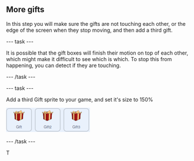 ## More gifts

In this step you will make sure the gifts are not touching each other, or the edge of the screen when they stop moving, and then add a third gift.

--- task ---

It is possible that the gift boxes will finish their motion on top of each other, which might make it difficult to see which is which. To stop this from happening, you can detect if they are touching.

--- /task ---



--- task ---

Add a third Gift sprite to your game, and set it's size to 150%

![image showing three gift sprites side by side](images/three-gifts.png)

--- /task ---

T

